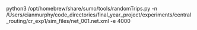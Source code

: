 python3 /opt/homebrew/share/sumo/tools/randomTrips.py -n /Users/cianmurphy/code_directories/final_year_project/experiments/central_routing/cr_exp1/sim_files/net_001.net.xml -e 4000